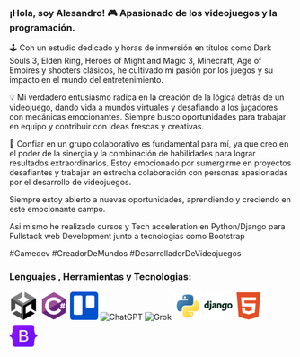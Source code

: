 ### ¡Hola, soy Alesandro! 🎮 Apasionado de los videojuegos y la programación.

🕹️ Con un estudio dedicado y horas de inmersión en títulos como Dark Souls 3, Elden Ring, Heroes of Might and Magic 3, Minecraft, Age of Empires y shooters clásicos, he cultivado mi pasión por los juegos y su impacto en el mundo del entretenimiento.

💡 Mi verdadero entusiasmo radica en la creación de la lógica detrás de un videojuego, dando vida a mundos virtuales y desafiando a los jugadores con mecánicas emocionantes. Siempre busco oportunidades para trabajar en equipo y contribuir con ideas frescas y creativas.

🤝 Confiar en un grupo colaborativo es fundamental para mí, ya que creo en el poder de la sinergia y la combinación de habilidades para lograr resultados extraordinarios. Estoy emocionado por sumergirme en proyectos desafiantes y trabajar en estrecha colaboración con personas apasionadas por el desarrollo de videojuegos.

Siempre estoy abierto a nuevas oportunidades, aprendiendo y creciendo en este emocionante campo.

Asi mismo he realizado cursos y Tech acceleration en Python/Django para Fullstack web Development junto a tecnologias como Bootstrap 

#Gamedev #CreadorDeMundos #DesarrolladorDeVideojuegos


<div aling=lef>
  <h3>Lenguajes , Herramientas y Tecnologias:</h3>
  <div>
    <img src="https://github.com/devicons/devicon/blob/master/icons/unity/unity-original.svg" title="Unity" alt="Unity" width="50" heigth="50">
    <img src="https://github.com/devicons/devicon/blob/master/icons/csharp/csharp-original.svg" title="C#" alt="C#" width="50" heigth="50">
    <img src="https://github.com/devicons/devicon/blob/master/icons/trello/trello-plain.svg" title="Trello" alt="Trello" width="50" heigth="50">
    <img src="https://cdn.pixabay.com/photo/2023/05/08/00/43/chatgpt-7977357_1280.png" title="ChatGPT" alt="ChatGPT" width="50" height="50">
    <img src="https://img.icons8.com/?size=48&id=USGXKHXKl9X7&format=png" title="Grok" alt="Grok" width="50" height="50">
    <img src="https://github.com/devicons/devicon/blob/master/icons/python/python-original.svg" title="python" alt="python" width="50" heigth="50">
    <img src="https://github.com/devicons/devicon/blob/master/icons/django/django-plain-wordmark.svg" title="django" alt="django" width="50" heigth="50">
    <img src="https://github.com/devicons/devicon/blob/master/icons/html5/html5-plain.svg" title="Html5" alt="Html5" width="50" heigth="50">
    <img src="https://github.com/devicons/devicon/blob/master/icons/bootstrap/bootstrap-original.svg" title="Bootstrap" alt="Bootstrap" width="50" heigth="50">

    
  </div>
</div>



<!--
**AleGM2010/AleGM2010** is a ✨ _special_ ✨ repository because its `README.md` (this file) appears on your GitHub profile.

Here are some ideas to get you started:

- 🔭 I’m currently working on ...
- 🌱 I’m currently learning ...
- 👯 I’m looking to collaborate on ...
- 🤔 I’m looking for help with ...
- 💬 Ask me about ...
- 📫 How to reach me: ...
- 😄 Pronouns: ...
- ⚡ Fun fact: ...
-->
